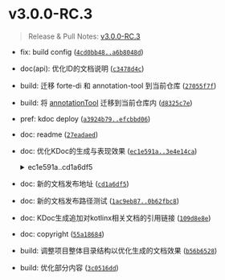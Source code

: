 # v3.0.0-RC.3

> Release & Pull Notes: [v3.0.0-RC.3](https://github.com/simple-robot/simpler-robot/releases/tag/v3.0.0-RC.3) 

- fix: build config ([`4cd0bb48..a6b8048d`](https://github.com/simple-robot/simpler-robot/compare/4cd0bb48..c3478d4c))
- doc(api): 优化ID的文档说明 ([`c3478d4c`](https://github.com/simple-robot/simpler-robot/commit/c3478d4c))
- build: 迁移 forte-di 和 annotation-tool 到当前仓库 ([`27055f7f`](https://github.com/simple-robot/simpler-robot/commit/27055f7f))
- build: 将 [annotationTool](https://github.com/ForteScarlet/annotation-tool) 迁移到当前仓库内 ([`d8325c7e`](https://github.com/simple-robot/simpler-robot/commit/d8325c7e))
- pref: kdoc deploy ([`a3924b79..efcbbd06`](https://github.com/simple-robot/simpler-robot/compare/a3924b79..27eadaed))
- doc: readme ([`27eadaed`](https://github.com/simple-robot/simpler-robot/commit/27eadaed))
- doc: 优化KDoc的生成与表现效果 ([`ec1e591a..3e4e14ca`](https://github.com/simple-robot/simpler-robot/compare/ec1e591a..cd1a6df5))

    <details><summary>ec1e591a..cd1a6df5</summary>
    
    - 1

    - 2
    - 3
    
    </details>

- doc: 新的文档发布地址 ([`cd1a6df5`](https://github.com/simple-robot/simpler-robot/commit/cd1a6df5))
- doc: 新的文档发布路径测试 ([`1ac9eb87..0b62fbc8`](https://github.com/simple-robot/simpler-robot/compare/1ac9eb87..109d8e8e))
- doc: KDoc生成追加对kotlinx相关文档的引用链接 ([`109d8e8e`](https://github.com/simple-robot/simpler-robot/commit/109d8e8e))
- doc: copyright ([`55a18684`](https://github.com/simple-robot/simpler-robot/commit/55a18684))
- build: 调整项目整体目录结构以优化生成的文档效果 ([`b56b6528`](https://github.com/simple-robot/simpler-robot/commit/b56b6528))
- build: 优化部分内容 ([`3c0516dd`](https://github.com/simple-robot/simpler-robot/commit/3c0516dd))

